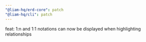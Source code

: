 ```yaml
---
"@liam-hq/erd-core": patch
"@liam-hq/cli": patch
---
```


feat: 1:n and 1:1 notations can now be displayed when highlighting relationships
